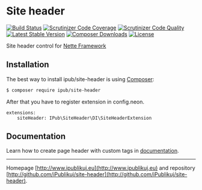 # Site header

[![Build Status](https://img.shields.io/travis/iPublikuj/site-header.svg?style=flat-square)](https://travis-ci.org/iPublikuj/site-header)
[![Scrutinizer Code Coverage](https://img.shields.io/scrutinizer/coverage/g/iPublikuj/site-header.svg?style=flat-square)](https://scrutinizer-ci.com/g/iPublikuj/site-header/?branch=master)
[![Scrutinizer Code Quality](https://img.shields.io/scrutinizer/g/iPublikuj/site-header.svg?style=flat-square)](https://scrutinizer-ci.com/g/iPublikuj/site-header/?branch=master)
[![Latest Stable Version](https://img.shields.io/packagist/v/ipub/site-header.svg?style=flat-square)](https://packagist.org/packages/ipub/site-header)
[![Composer Downloads](https://img.shields.io/packagist/dt/ipub/site-header.svg?style=flat-square)](https://packagist.org/packages/ipub/site-header)
[![License](https://img.shields.io/packagist/l/ipub/site-header.svg?style=flat-square)](https://packagist.org/packages/ipub/site-header)

Site header control for [Nette Framework](http://nette.org/)

## Installation

The best way to install ipub/site-header is using  [Composer](http://getcomposer.org/):

```sh
$ composer require ipub/site-header
```

After that you have to register extension in config.neon.

```neon
extensions:
	siteHeader: IPub\SiteHeader\DI\SiteHeaderExtension
```

## Documentation

Learn how to create page header with custom tags in [documentation](https://github.com/iPublikuj/site-header/blob/master/docs/en/index.md).

***
Homepage [http://www.ipublikuj.eu](http://www.ipublikuj.eu) and repository [http://github.com/iPublikuj/site-header](http://github.com/iPublikuj/site-header).
